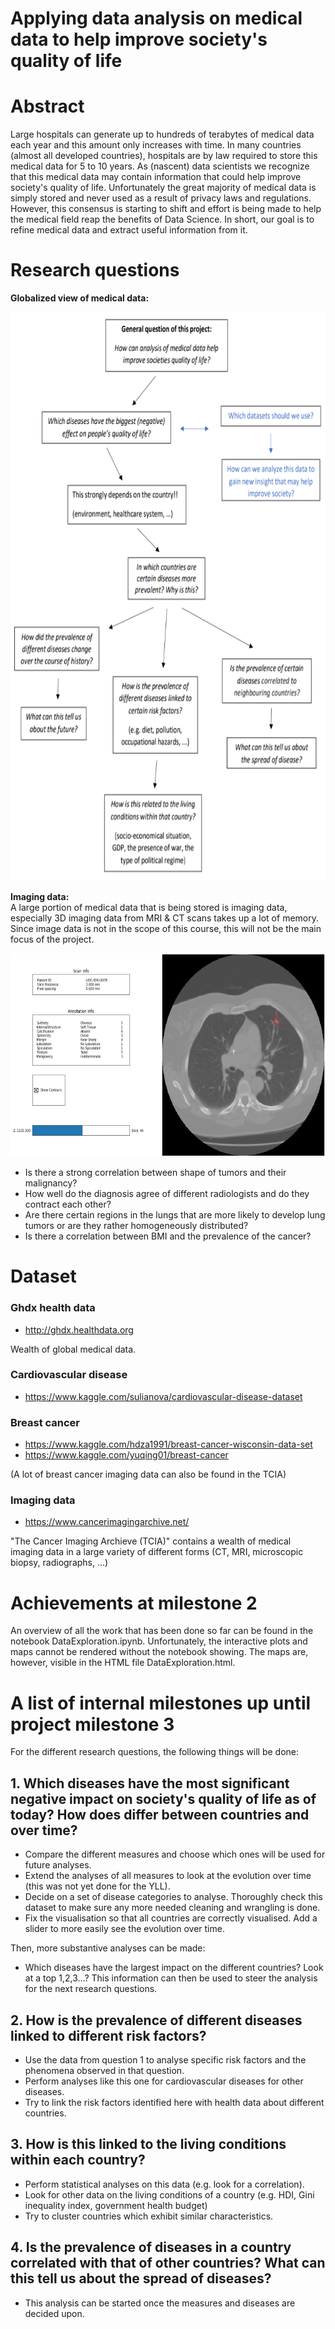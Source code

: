 # Applying data analysis on medical data to help improve society's quality of life

# Abstract
Large hospitals can generate up to hundreds of terabytes of medical data each year and this amount only increases with time.
In many countries (almost all developed countries), hospitals are by law required to store this medical data for 5 to 10 years.
As (nascent) data scientists we recognize that this medical data may contain information that could help improve society's quality of life. Unfortunately the great majority of medical data is simply stored and never used as a result of privacy laws and regulations. However, this consensus is starting to shift and effort is being made to help the medical field reap the benefits of Data Science.
In short, our goal is to refine medical data and extract useful information from it.

# Research questions

**Globalized view of medical data:**

<p align="center">
<img src="https://github.com/Senneschal/Data_Science_Alliance/blob/master/Images/scheme.png" alt="alt text" width="700" height="910"></p>

**Imaging data:** <br>
A large portion of medical data that is being stored is imaging data, especially 3D imaging data from MRI & CT scans takes up a lot of memory. Since image data is not in the scope of this course, this will not be the main focus of the project.

<p align="center">
<img src="https://github.com/Senneschal/Data_Science_Alliance/blob/master/Images/ctscan.png" alt="alt text" width=650" height="325">
</p>

* Is there a strong correlation between shape of tumors and their malignancy?
* How well do the diagnosis agree of different radiologists and do they contract each other?
* Are there certain regions in the lungs that are more likely to develop lung tumors or are they rather homogeneously distributed?
* Is there a correlation between BMI and the prevalence of the cancer?


# Dataset

### Ghdx health data 
* http://ghdx.healthdata.org

Wealth of global medical data.

### Cardiovascular disease
* https://www.kaggle.com/sulianova/cardiovascular-disease-dataset

### Breast cancer
* https://www.kaggle.com/hdza1991/breast-cancer-wisconsin-data-set
* https://www.kaggle.com/yuqing01/breast-cancer

(A lot of breast cancer imaging data can also be found in the TCIA)

### Imaging data
* https://www.cancerimagingarchive.net/

"The Cancer Imaging Archieve (TCIA)" contains a wealth of medical imaging data in a large variety of different forms (CT, MRI, microscopic biopsy, radiographs, ...)

# Achievements at milestone 2
An overview of all the work that has been done so far can be found in the notebook DataExploration.ipynb. Unfortunately, the interactive plots and maps cannot be rendered without the notebook showing. The maps are, however, visible in the HTML file DataExploration.html.

# A list of internal milestones up until project milestone 3
For the different research questions, the following things will be done:

## 1. Which diseases have the most significant negative impact on society's quality of life as of today? How does differ between countries and over time?
* Compare the different measures and choose which ones will be used for future analyses.
* Extend the analyses of all measures to look at the evolution over time (this was not yet done for the YLL).
* Decide on a set of disease categories to analyse. Thoroughly check this dataset to make sure any more needed cleaning and wrangling is done.
* Fix the visualisation so that all countries are correctly visualised. Add a slider to more easily see the evolution over time.

Then, more substantive analyses can be made:
* Which diseases have the largest impact on the different countries? Look at a top 1,2,3...? This information can then be used to steer the analysis for the next research questions.

## 2. How is the prevalence of different diseases linked to different risk factors?
* Use the data from question 1 to analyse specific risk factors and the phenomena observed in that question.
* Perform analyses like this one for cardiovascular diseases for other diseases.
* Try to link the risk factors identified here with health data about different countries.

## 3. How is this linked to the living conditions within each country?
* Perform statistical analyses on this data (e.g. look for a correlation).
* Look for other data on the living conditions of a country (e.g. HDI, Gini inequality index, government health budget)
* Try to cluster countries which exhibit similar characteristics.

## 4. Is the prevalence of diseases in a country correlated with that of other countries? What can this tell us about the spread of diseases?
* This analysis can be started once the measures and diseases are decided upon.
